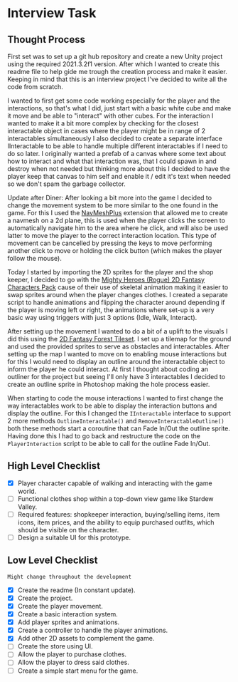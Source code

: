 # Interview Task

## Thought Process

First set was to set up a git hub repository and create a new Unity project using
the required 2021.3.2f1 version. After which I wanted to create this readme file
to help gide me trough the creation process and make it easier.
Keeping in mind that this is an interview project I've decided to write all the
code from scratch.

I wanted to first get some code working especially for the player and the
interactions, so that's what I did, just start with a basic white cube and make
it move and be able to "interact" with other cubes. For the interaction I wanted
to make it a bit more complex by checking for the closest interactable object in
cases where the player might be in range of 2 interactables simultaneously I
also decided to create a separate interface IInteractable to be able to handle
multiple different interactables if I need to do so later. I originally wanted
a prefab of a canvas where some text about how to interact and what that
interaction was, that I could spawn in and destroy when not needed but thinking
more about this I decided to have the player keep that canvas to him self and
enable it / edit it's text when needed so we don't spam the garbage collector.

Update after Diner:
After looking a bit more into the game I decided to change the movement system to
be more similar to the one found in the game. For this I used the [NavMeshPlus][0]
extension that allowed me to create a navmesh on a 2d plane, this is used when
the player clicks the screen to automatically navigate him to the area where he
click, and will also be used latter to move the player to the correct interaction
location. This type of movement can be cancelled by pressing the keys to move
performing another click to move or holding the click button (which makes the
player follow the mouse).

Today I started by importing the 2D sprites for the player and the shop keeper,
I decided to go with the [Mighty Heroes (Rogue) 2D Fantasy Characters Pack][1]
cause of their use of skeletal animation making it easier to swap sprites around
when the player changes clothes.
I created a separate script to handle animations and flipping the character
around depending if the player is moving left or right, the animations where
set-up is a very basic way using triggers with just 3 options (Idle, Walk,
Interact).

After setting up the movement I wanted to do a bit of a uplift to the visuals
I did this using the [2D Fantasy Forest Tileset][2]. I set up a tilemap for the
ground and used the provided sprites to serve as obstacles and interactables.
After setting up the map I wanted to move on to enabling mouse interactions but
for this I would need to display an outline around the interactable object to
inform the player he could interact. At first I thought about coding an outliner
for the project but seeing I'll only have 3 interactables I decided to create
an outline sprite in Photoshop making the hole process easier.

When starting to code the mouse interactions I wanted to first change the way
interactables work to be able to display the interaction buttons and display the
outline. For this I changed the `IInteractable` interface to support 2 more
methods `OutlineInteractable()` and `RemoveInteractableOutline()` both these
methods start a coroutine that can Fade In/Out the outline sprite. Having done
this I had to go back and restructure the code on the `PlayerInteraction` script
to be able to call for the outline Fade In/Out.

## High Level Checklist

- [X] Player character capable of walking and interacting with the game world.
- [ ] Functional clothes shop within a top-down view game like Stardew Valley.
- [ ] Required features: shopkeeper interaction, buying/selling items, item icons,
item prices, and the ability to equip purchased outfits, which should be
visible on the character.
- [ ] Design a suitable UI for this prototype.

## Low Level Checklist

`Might change throughout the development`

- [X] Create the readme (In constant update).
- [X] Create the project.
- [X] Create the player movement.
- [X] Create a basic interaction system.
- [X] Add player sprites and animations.
- [X] Create a controller to handle the player animations.
- [X] Add other 2D assets to complement the game.
- [ ] Create the store using UI.
- [ ] Allow the player to purchase clothes.
- [ ] Allow the player to dress said clothes.
- [ ] Create a simple start menu for the game.

<!-- Reference Links -->
[0]: https://github.com/h8man/NavMeshPlus
[1]: https://assetstore.unity.com/packages/2d/characters/mighty-heroes-rogue-2d-fantasy-characters-pack-85770
[2]: https://assetstore.unity.com/packages/2d/environments/2d-fantasy-forest-tileset-19553
